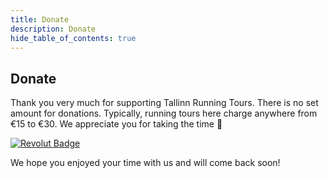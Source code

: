 ```yaml
---
title: Donate
description: Donate
hide_table_of_contents: true
---
```


## Donate

Thank you very much for supporting Tallinn Running Tours. 
There is no set amount for donations. Typically, running tours here charge anywhere from €15 to €30. We appreciate you for taking the time :pray:

[![Revolut Badge](https://img.shields.io/badge/Donate-Revolut-000080?logo=revolut&logoColor=fff&style=flat-square)](https://revolut.me/isaacvui7)

We hope you enjoyed your time with us and will come back soon!